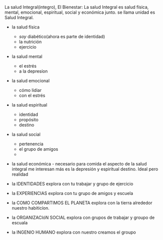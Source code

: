 La salud Integral(integro), El Bienestar: 
La salud Integral es salud física, mental, emocional, espiritual, social y económica junto.  se llama unidad es Salud Integral.
- la salud física
	- *soy* diabético(ahora es parte de identidad)
	- la nutrición
	- ejercicio
- la salud mental
	- el estrés
	- a la depresíon
- la salud emocional
	- cómo lidiar
	- con el estrés
- la salud espiritual
	- identidad
	- propósito
	- destino
- la salud social
	- pertenencia
	- el grupo de amigos
	- 
- la salud económica
		- necesario para comida
el aspecto de la salud integral me interesan más es la depresión y  espiritual destino. 
Ideal pero realidad

- la IDENTIDADES explora con tu trabajar y grupo de ejercicio
- la EXPERIENCIAS explora con tu grupo de amigos y escuela
- la COMO COMPARTIMOS EL PLANETA explora con la tierra alrededor nuestro habiticíon.
- la ORGANIZACIóN SOCIAL explora con grupos de trabajar y groupo de escuala
- la INGENIO HUMANO explora con nuestro creamos el groupo 

<!--stackedit_data:
eyJoaXN0b3J5IjpbOTM0Mzg4OTE0LC0zNjEyMzgwMTgsLTE5OD
M4NTg5ODYsNDM5NDQzMDE4LC0yMDkzNzEwM119
-->